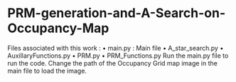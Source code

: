 # PRM-generation-and-A-Search-on-Occupancy-Map

Files associated with this work :
• main.py : Main file
• A_star_search.py
• AuxillaryFunctions.py
• PRM.py
• PRM_Functions.py
Run the main.py file to run the code. Change the path of the Occupancy Grid map image in the main file to load the image. 
